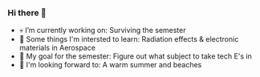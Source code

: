 ### Hi there 👋

- 💀 I’m currently working on: Surviving the semester
- 🌱 Some things I'm intersted to learn: Radiation effects & electronic materials in Aerospace
- 🤔 My goal for the semester: Figure out what subject to take tech E's in
- 🌊 I'm looking forward to: A warm summer and beaches
